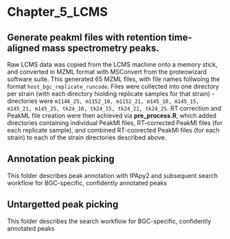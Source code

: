 # Chapter_5_LCMS
## Generate peakml files with retention time-aligned mass spectrometry peaks.
Raw LCMS data was copied from the LCMS machine onto a memory stick, and converted in MZML format with MSConvert from the proteowizard software suite.  This generated 65 MZML files, with file names follwoing the format ```host_bgc_replicate_runcode```.  Files were collected into one directory per strain (with each directory hiolding replicate samples for that strain) - directories were
```m1146_25, m1152_10, m1152_21, m145_10, m145_15, m145_21, m145_25, tk24_10, tk24_15, tk24_21, tk24_25```.  RT correction and PeakML file creation were then achieved via **pre_process.R**, which added directories containing individual PeakMl files, RT-corrected PeakMl files (for each replicate sample), and combined RT-coorected PeakMl files (for each strain) to each of the strain directories described above. 

## Annotation peak picking
This folder describes peak annotation with IPApy2 and subsequent search workflow for BGC-specific, confidently annotated peaks 

## Untargetted peak picking
This folder describes the search workflow for BGC-specific, confidently annotated peaks 
